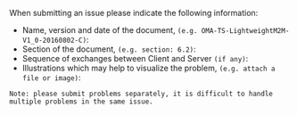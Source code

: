 When submitting an issue please indicate the following information:
* Name, version and date of the document, ``(e.g. OMA-TS-LightweightM2M-V1_0-20160802-C)``:
* Section of the document, ``(e.g. section: 6.2)``:
* Sequence of exchanges between Client and Server ``(if any)``: 
* Illustrations which may help to visualize the problem, ``(e.g. attach a file or image)``:

``Note: please submit problems separately, it is difficult to handle multiple problems in the same issue.``
